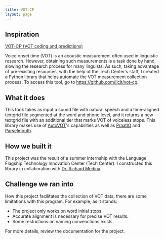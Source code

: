 ```yaml
---
title: VOT-CP
layout: page
---
```


## Inspiration

[VOT-CP (VOT coding and predictions)](https://github.com/llcit/vot-cp)

Voice onset time (VOT) is an acoustic measurement often used in linguistic research. However, obtaining such measurements is a task done by hand, slowing the research process for many linguists. As such, taking advantage of pre-existing resources, with the help of the Tech Center's staff, I created a Python library that helps automate the VOT measurement collection process. To access this tool, go to https://github.com/llcit/vot-cp.

## What it does

This took takes as input a sound file with natural speech and a time-aligned textgrid file segmented at the word and phone level, and it returns a new textgrid file with an additional tier that marks VOT of voiceless stops. This library makes use of [AutoVOT](https://github.com/mlml/autovot)'s capabilities as well as [PraatIO](https://github.com/timmahrt/praatIO) and [Parselmouth](https://parselmouth.readthedocs.io/en/stable/).

## How we built it

This project was the result of a summer internship with the Language Flagship Technology Innovation Center (Tech Center). I constructed this library in collaboration with [Dr. Richard Medina](https://clt.manoa.hawaii.edu/richard-medina/). 

## Challenge we ran into

How this project facilitates the collection of VOT data, there are some limitations with this program. For example, as it stands:
- The project only works on word initial stops.
- Accurate alignment is necessary for precise VOT results.
- Some restrictions on naming convenctions exists.

For more details, review the documentation for the project.
